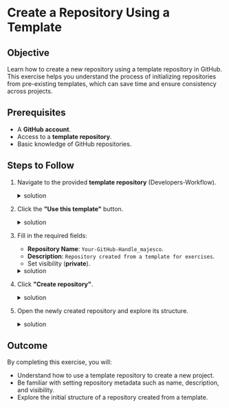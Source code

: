 # Create a Repository Using a Template

## Objective
Learn how to create a new repository using a template repository in GitHub. This exercise helps you understand the process of initializing repositories from pre-existing templates, which can save time and ensure consistency across projects.

## Prerequisites
- A **GitHub account**.
- Access to a **template repository**.
- Basic knowledge of GitHub repositories.

## Steps to Follow
1. Navigate to the provided **template repository** (Developers-Workflow).
   
   <details> <summary>solution</summary>
      
   ![image](https://github.com/user-attachments/assets/918f10c7-2f40-41a6-a056-8f661b0b5455)
   
   </details>
   
2. Click the **"Use this template"** button.
   
   <details> <summary>solution</summary>
      
   ![image](https://github.com/user-attachments/assets/ef0fe214-b4dc-4db2-9818-187ddafe9fc7)

   </details>

3. Fill in the required fields:
   - **Repository Name**: `Your-GitHub-Handle_majesco`.
   - **Description**: `Repository created from a template for exercises`.
   - Set visibility (**private**).
     
   <details> <summary>solution</summary>
      
   ![image](https://github.com/user-attachments/assets/c2652b61-ddb1-4ff0-81ab-3646ff611289)

   </details>

4. Click **"Create repository"**.

   <details> <summary>solution</summary>
      
   ![image](https://github.com/user-attachments/assets/2fc9df70-ffd7-4b92-9c70-ec443089f687)

   </details>

5. Open the newly created repository and explore its structure. 

   <details> <summary>solution</summary>
      
   ![image](https://github.com/user-attachments/assets/5813e34d-af1c-4ac0-9976-0b4adf9c7a23)

   </details>


## Outcome
By completing this exercise, you will:
- Understand how to use a template repository to create a new project.
- Be familiar with setting repository metadata such as name, description, and visibility.
- Explore the initial structure of a repository created from a template.

